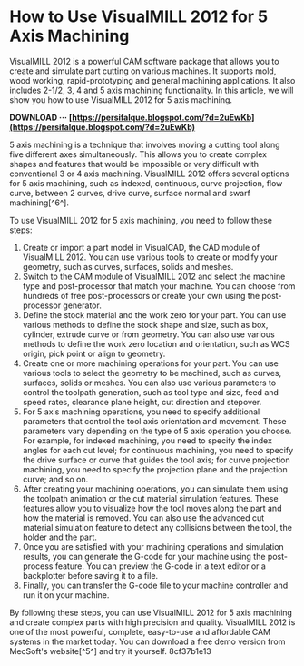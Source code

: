 # How to Use VisualMILL 2012 for 5 Axis Machining
 
VisualMILL 2012 is a powerful CAM software package that allows you to create and simulate part cutting on various machines. It supports mold, wood working, rapid-prototyping and general machining applications. It also includes 2-1/2, 3, 4 and 5 axis machining functionality. In this article, we will show you how to use VisualMILL 2012 for 5 axis machining.
 
**DOWNLOAD ··· [https://persifalque.blogspot.com/?d=2uEwKb](https://persifalque.blogspot.com/?d=2uEwKb)**


 
5 axis machining is a technique that involves moving a cutting tool along five different axes simultaneously. This allows you to create complex shapes and features that would be impossible or very difficult with conventional 3 or 4 axis machining. VisualMILL 2012 offers several options for 5 axis machining, such as indexed, continuous, curve projection, flow curve, between 2 curves, drive curve, surface normal and swarf machining[^6^].
 
To use VisualMILL 2012 for 5 axis machining, you need to follow these steps:
 
1. Create or import a part model in VisualCAD, the CAD module of VisualMILL 2012. You can use various tools to create or modify your geometry, such as curves, surfaces, solids and meshes.
2. Switch to the CAM module of VisualMILL 2012 and select the machine type and post-processor that match your machine. You can choose from hundreds of free post-processors or create your own using the post-processor generator.
3. Define the stock material and the work zero for your part. You can use various methods to define the stock shape and size, such as box, cylinder, extrude curve or from geometry. You can also use various methods to define the work zero location and orientation, such as WCS origin, pick point or align to geometry.
4. Create one or more machining operations for your part. You can use various tools to select the geometry to be machined, such as curves, surfaces, solids or meshes. You can also use various parameters to control the toolpath generation, such as tool type and size, feed and speed rates, clearance plane height, cut direction and stepover.
5. For 5 axis machining operations, you need to specify additional parameters that control the tool axis orientation and movement. These parameters vary depending on the type of 5 axis operation you choose. For example, for indexed machining, you need to specify the index angles for each cut level; for continuous machining, you need to specify the drive surface or curve that guides the tool axis; for curve projection machining, you need to specify the projection plane and the projection curve; and so on.
6. After creating your machining operations, you can simulate them using the toolpath animation or the cut material simulation features. These features allow you to visualize how the tool moves along the part and how the material is removed. You can also use the advanced cut material simulation feature to detect any collisions between the tool, the holder and the part.
7. Once you are satisfied with your machining operations and simulation results, you can generate the G-code for your machine using the post-process feature. You can preview the G-code in a text editor or a backplotter before saving it to a file.
8. Finally, you can transfer the G-code file to your machine controller and run it on your machine.

By following these steps, you can use VisualMILL 2012 for 5 axis machining and create complex parts with high precision and quality. VisualMILL 2012 is one of the most powerful, complete, easy-to-use and affordable CAM systems in the market today. You can download a free demo version from MecSoft's website[^5^] and try it yourself.
 8cf37b1e13
 
